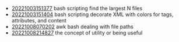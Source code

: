 - [20221003151377](/zet/20221003151377/README.md) bash scripting find the largest N files
- [20221003151404](/zet/20221003151404/README.md) bash scripting decorate XML with colors for tags, attributes, and content
- [20221008070202](/zet/20221008070202/README.md) awk bash dealing with file paths
- [20221008214827](/zet/20221008214827/README.md) the concept of utility or being useful
